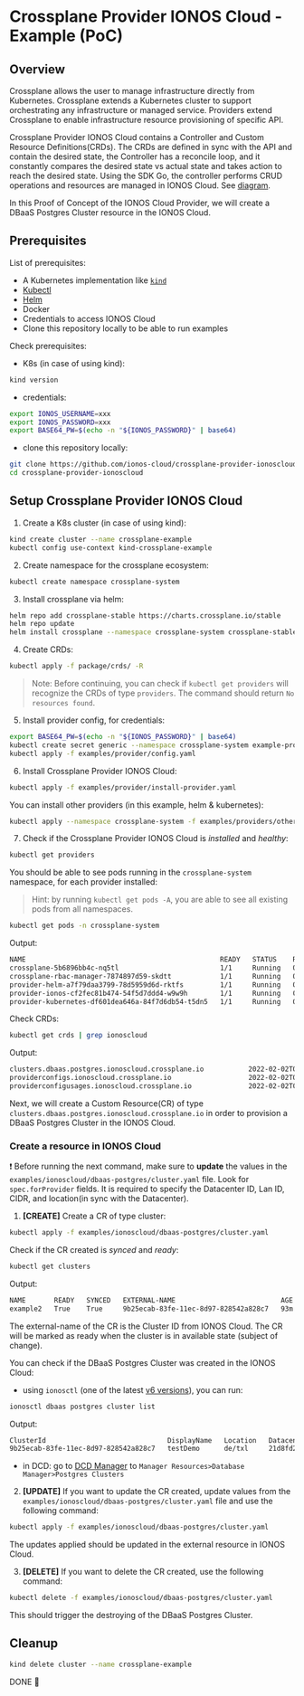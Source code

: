 # Crossplane Provider IONOS Cloud - Example (PoC)

## Overview

Crossplane allows the user to manage infrastructure directly from Kubernetes. Crossplane extends a Kubernetes cluster to support orchestrating any infrastructure or managed service.
Providers extend Crossplane to enable infrastructure resource provisioning of specific API. 

Crossplane Provider IONOS Cloud contains a Controller and Custom Resource Definitions(CRDs). The CRDs are defined in sync with the API and contain the desired state, the Controller has a reconcile loop, and it constantly compares the desired state vs actual state and takes action to reach the desired state. Using the SDK Go, the controller performs CRUD operations and resources are managed in IONOS Cloud. See [diagram](diagram.png).

In this Proof of Concept of the IONOS Cloud Provider, we will create a DBaaS Postgres Cluster resource in the IONOS Cloud.

## Prerequisites

List of prerequisites:

* A Kubernetes implementation like [`kind`](https://kind.sigs.k8s.io/)
* [Kubectl](https://kubernetes.io/docs/tasks/tools/#kubectl)
* [Helm](https://helm.sh/docs/intro/install/)
* Docker 
* Credentials to access IONOS Cloud
* Clone this repository locally to be able to run examples

Check prerequisites:

- K8s (in case of using kind):
```bash
kind version
```

- credentials:

```bash
export IONOS_USERNAME=xxx
export IONOS_PASSWORD=xxx
export BASE64_PW=$(echo -n "${IONOS_PASSWORD}" | base64)
```

- clone this repository locally:

```bash
git clone https://github.com/ionos-cloud/crossplane-provider-ionoscloud.git
cd crossplane-provider-ionoscloud
```

## Setup Crossplane Provider IONOS Cloud

1. Create a K8s cluster (in case of using kind):

```bash
kind create cluster --name crossplane-example
kubectl config use-context kind-crossplane-example
```

2. Create namespace for the crossplane ecosystem:

```bash
kubectl create namespace crossplane-system
```

3. Install crossplane via helm:

```bash
helm repo add crossplane-stable https://charts.crossplane.io/stable
helm repo update
helm install crossplane --namespace crossplane-system crossplane-stable/crossplane
```

4. Create CRDs:

```bash
kubectl apply -f package/crds/ -R
```

> Note: Before continuing, you can check if `kubectl get providers` will recognize the CRDs of type `providers`. The command should return `No resources found`.

5. Install provider config, for credentials:

```bash
export BASE64_PW=$(echo -n "${IONOS_PASSWORD}" | base64)
kubectl create secret generic --namespace crossplane-system example-provider-secret --from-literal=credentials="{\"user\":\"${IONOS_USERNAME}\",\"password\":\"${BASE64_PW}\"}"
kubectl apply -f examples/provider/config.yaml
```

6. Install Crossplane Provider IONOS Cloud:

```bash
kubectl apply -f examples/provider/install-provider.yaml
```

You can install other providers (in this example, helm & kubernetes):

```bash
kubectl apply --namespace crossplane-system -f examples/providers/other-providers.yaml
```

7. Check if the Crossplane Provider IONOS Cloud is _installed_ and _healthy_:

```bash
kubectl get providers
```

You should be able to see pods running in the `crossplane-system` namespace, for each provider installed:

> Hint: by running `kubectl get pods -A`, you are able to see all existing pods from all namespaces.

```bash
kubectl get pods -n crossplane-system 
```

Output:

```bash
NAME                                                READY   STATUS    RESTARTS   AGE
crossplane-5b6896bb4c-nq5tl                         1/1     Running   0          66m
crossplane-rbac-manager-7874897d59-skdtt            1/1     Running   0          66m
provider-helm-a7f79daa3799-78d5959d6d-rktfs         1/1     Running   0          65m
provider-ionos-cf2fec81b474-54f5d7ddd4-w9w9h        1/1     Running   0          66m
provider-kubernetes-df601dea646a-84f7d6db54-t5dn5   1/1     Running   0          65m
```

Check CRDs:

```bash
kubectl get crds | grep ionoscloud
```

Output:

```bash
clusters.dbaas.postgres.ionoscloud.crossplane.io           2022-02-02T08:01:41Z
providerconfigs.ionoscloud.crossplane.io                   2022-02-02T08:01:41Z
providerconfigusages.ionoscloud.crossplane.io              2022-02-02T08:01:41Z
```

Next, we will create a Custom Resource(CR) of type `clusters.dbaas.postgres.ionoscloud.crossplane.io` in order to provision a DBaaS Postgres Cluster in the IONOS Cloud.

### Create a resource in IONOS Cloud

❗ Before running the next command, make sure to **update** the values in the `examples/ionoscloud/dbaas-postgres/cluster.yaml` file. Look for `spec.forProvider` fields. It is required to specify the Datacenter ID, Lan ID, CIDR, and location(in sync with the Datacenter).

1. **[CREATE]** Create a CR of type cluster:

```bash
kubectl apply -f examples/ionoscloud/dbaas-postgres/cluster.yaml
```

Check if the CR created is _synced_ and _ready_:

```bash
kubectl get clusters
```

Output:

```bash
NAME       READY   SYNCED   EXTERNAL-NAME                          AGE
example2   True    True     9b25ecab-83fe-11ec-8d97-828542a828c7   93m
```

The external-name of the CR is the Cluster ID from IONOS Cloud. The CR will be marked as ready when the cluster is in available state (subject of change).

You can check if the DBaaS Postgres Cluster was created in the IONOS Cloud:

- using `ionosctl` (one of the latest [v6 versions](https://github.com/ionos-cloud/ionosctl/releases/tag/v6.1.0)), you can run:

```bash
ionosctl dbaas postgres cluster list
```

Output:

```bash
ClusterId                              DisplayName   Location   DatacenterId                           LanId   Cidr               Instances   State
9b25ecab-83fe-11ec-8d97-828542a828c7   testDemo      de/txl     21d8fd28-5d62-43e9-a67b-68e52dac8885   1       192.168.1.100/24   1           AVAILABLE
```

- in DCD: go to [DCD Manager](https://dcd.ionos.com/latest/?dbaas=true) to `Manager Resources>Database Manager>Postgres Clusters`

2. **[UPDATE]** If you want to update the CR created, update values from the `examples/ionoscloud/dbaas-postgres/cluster.yaml` file and use the following command:

```bash
kubectl apply -f examples/ionoscloud/dbaas-postgres/cluster.yaml
```

The updates applied should be updated in the external resource in IONOS Cloud.

3. **[DELETE]** If you want to delete the CR created, use the following command:

```bash
kubectl delete -f examples/ionoscloud/dbaas-postgres/cluster.yaml
```

This should trigger the destroying of the DBaaS Postgres Cluster.

## Cleanup

```bash
kind delete cluster --name crossplane-example
```

DONE 🎉
